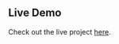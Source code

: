 ## Live Demo
Check out the live project [here](https://pratapshivendra.github.io/PokemonSummoner/).
